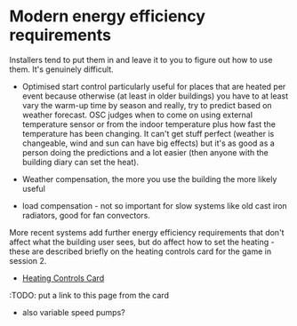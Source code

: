 # Modern energy efficiency requirements

Installers tend to put them in and leave it to you to figure out how to use them. It's genuinely difficult.




- Optimised start control particularly useful for places that are heated per event because otherwise (at least in older buildings) you have to at least vary the warm-up time by season and really, try to predict based on weather forecast.  OSC judges when to come on using external temperature sensor or from the indoor temperature plus how fast the temperature has been changing.  It can't get stuff perfect (weather is changeable, wind and sun can have big effects) but it's as good as a person doing the predictions and a lot easier (then anyone with the building diary can set the heat).

- Weather compensation, the more you use the building the more likely useful

- load compensation - not so important for slow systems like old cast iron radiators, good for fan convectors.

More recent systems add further energy efficiency requirements that don't affect what the building user sees, but do affect how to set the heating - these are described briefly on the heating controls card for the game in session 2.

- [Heating Controls Card](https://jeancarletta.github.io/HeatHack-Card-Game/small-heating-changes/4-update-your-heating-controls.html)

:TODO: put a link to this page from the card

- also variable speed pumps?